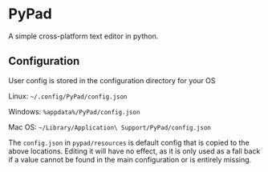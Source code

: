 # PyPad
A simple cross-platform text editor in python.


## Configuration
User config is stored in the configuration directory for your OS

Linux: `~/.config/PyPad/config.json`

Windows: `%appdata%/PyPad/config.json`

Mac OS: `~/Library/Application\ Support/PyPad/config.json`

The `config.json` in `pypad/resources` is default config that is copied to the above locations.
Editing it will have no effect, as it is only used as a fall back if a value cannot be found in the main configuration or is entirely missing.